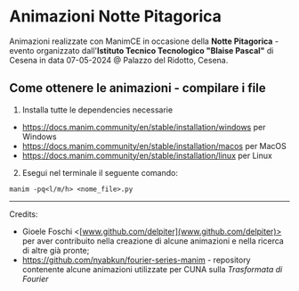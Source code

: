 # Animazioni Notte Pitagorica
Animazioni realizzate con ManimCE in occasione della **Notte Pitagorica** - evento organizzato dall'**Istituto Tecnico Tecnologico "Blaise Pascal"** di Cesena in data 07-05-2024 @ Palazzo del Ridotto, Cesena.

## Come ottenere le animazioni - compilare i file
1) Installa tutte le dependencies necessarie 
- https://docs.manim.community/en/stable/installation/windows per Windows
- https://docs.manim.community/en/stable/installation/macos per MacOS
- https://docs.manim.community/en/stable/installation/linux per Linux

2) Esegui nel terminale il seguente comando:
```
manim -pq<l/m/h> <nome_file>.py
```


---
Credits:
- Gioele Foschi <[www.github.com/delpiter](www.github.com/delpiter)> per aver contribuito nella creazione di alcune animazioni e nella ricerca di altre già pronte;
- https://github.com/nyabkun/fourier-series-manim - repository contenente alcune animazioni utilizzate per CUNA sulla _Trasformata di Fourier_